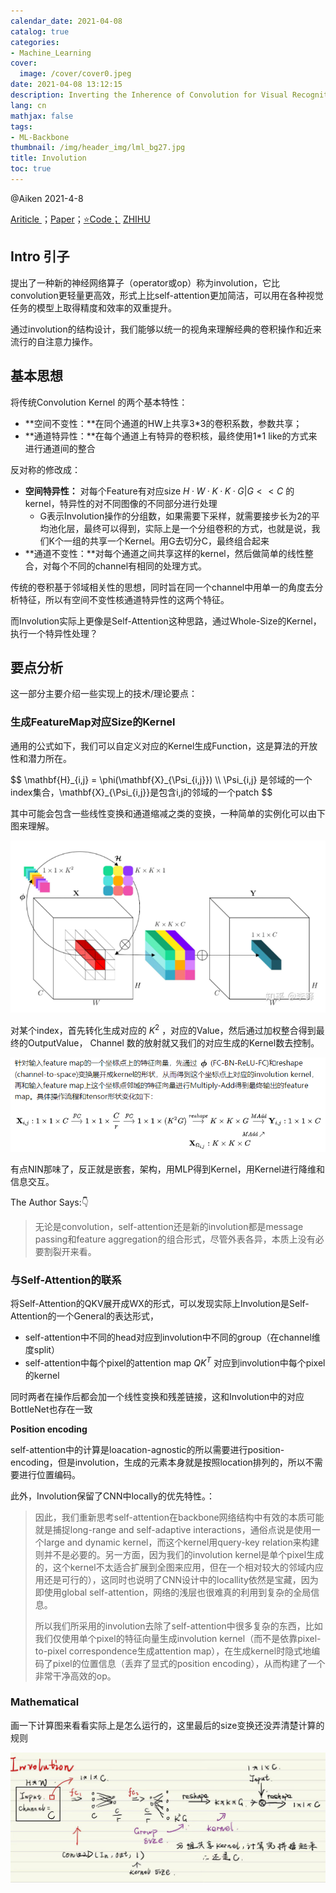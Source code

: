 ```yaml
---
calendar_date: 2021-04-08
catalog: true
categories:
- Machine_Learning
cover:
  image: /cover/cover0.jpeg
date: 2021-04-08 13:12:15
description: Inverting the Inherence of Convolution for Visual Recognition
lang: cn
mathjax: false
tags:
- ML-Backbone
thumbnail: /img/header_img/lml_bg27.jpg
title: Involution
toc: true
---
```


@Aiken 2021-4-8

[Ariticle ](https://mp.weixin.qq.com/s/UmumqhZW7Aqk6s8X1Aj7aA)；[Paper](https://arxiv.org/abs/2103.06255)；[:star:Code；](https://github.com/d-li14/involution) [ZHIHU](https://zhuanlan.zhihu.com/p/357408252)

## Intro 引子

提出了一种新的神经网络算子（operator或op）称为involution，它比convolution更轻量更高效，形式上比self-attention更加简洁，可以用在各种视觉任务的模型上取得精度和效率的双重提升。

通过involution的结构设计，我们能够以统一的视角来理解经典的卷积操作和近来流行的自注意力操作。

## 基本思想

将传统Convolution Kernel 的两个基本特性：

- **空间不变性：**在同个通道的HW上共享3*3的卷积系数，参数共享；
- **通道特异性：**在每个通道上有特异的卷积核，最终使用1*1 like的方式来进行通道间的整合

反对称的修改成：

- **空间特异性：** 对每个Feature有对应size  $H·W·K·K·G | G<<C$  的kernel，特异性的对不同图像的不同部分进行处理
  - G表示Involution操作的分组数，如果需要下采样，就需要接步长为2的平均池化层，最终可以得到，实际上是一个分组卷积的方式，也就是说，我们K个一组的共享一个Kernel。用G去切分C，最终组合起来
- **通道不变性：**对每个通道之间共享这样的kernel，然后做简单的线性整合，对每个不同的channel有相同的处理方式。

传统的卷积基于邻域相关性的思想，同时旨在同一个channel中用单一的角度去分析特征，所以有空间不变性核通道特异性的这两个特征。

而Involution实际上更像是Self-Attention这种思路，通过Whole-Size的Kernel，执行一个特异性处理？



## 要点分析


这一部分主要介绍一些实现上的技术/理论要点：

### **生成FeatureMap对应Size的Kernel**

通用的公式如下，我们可以自定义对应的Kernel生成Function，这是算法的开放性和潜力所在。
 
<div>
$$ 
\mathbf{H}_{i,j} = \phi(\mathbf{X}_{\Psi_{i,j}}) \\
\Psi_{i,j} 是邻域的一个index集合，\mathbf{X}_{\Psi_{i,j}}是包含i,j的邻域的一个patch
 $$
</div>
 
其中可能会包含一些线性变换和通道缩减之类的变换，一种简单的实例化可以由下图来理解。

![image-20210409110945686](https://raw.githubusercontent.com/AikenH/md-image/master/img/image-20210409110945686.png)

对某个index，首先转化生成对应的 $K^2$ ，对应的Value，然后通过加权整合得到最终的OutputValue， Channel 数的放射就又我们的对应生成的Kernel数去控制。

![image-20210409111251815](https://raw.githubusercontent.com/AikenH/md-image/master/img/image-20210409111251815.png)

有点NIN那味了，反正就是嵌套，架构，用MLP得到Kernel，用Kernel进行降维和信息交互。

The Author Says:👇

> 无论是convolution，self-attention还是新的involution都是message passing和feature aggregation的组合形式，尽管外表各异，本质上没有必要割裂开来看。

### 与Self-Attention的联系

将Self-Attention的QKV展开成WX的形式，可以发现实际上Involution是Self-Attention的一个General的表达形式，

- self-attention中不同的head对应到involution中不同的group（在channel维度split） 
- self-attention中每个pixel的attention map $QK^T$ 对应到involution中每个pixel的kernel

同时两者在操作后都会加一个线性变换和残差链接，这和Involution中的对应BottleNet也存在一致

**Position encoding**

self-attention中的计算是loacation-agnostic的所以需要进行position-encoding，但是involution，生成的元素本身就是按照location排列的，所以不需要进行位置编码。

此外，Involution保留了CNN中locally的优先特性。：

> 因此，我们重新思考self-attention在backbone网络结构中有效的本质可能就是捕捉long-range and self-adaptive interactions，通俗点说是使用一个large and dynamic kernel，而这个kernel用query-key relation来构建则并不是必要的。另一方面，因为我们的involution kernel是单个pixel生成的，这个kernel不太适合扩展到全图来应用，但在一个相对较大的邻域内应用还是可行的），这同时也说明了CNN设计中的locallity依然是宝藏，因为即使用global self-attention，网络的浅层也很难真的利用到复杂的全局信息。
>
> 所以我们所采用的involution去除了self-attention中很多复杂的东西，比如我们仅使用单个pixel的特征向量生成involution kernel（而不是依靠pixel-to-pixel correspondence生成attention map），在生成kernel时隐式地编码了pixel的位置信息（丢弃了显式的position encoding），从而构建了一个非常干净高效的op。

### Mathematical

画一下计算图来看看实际上是怎么运行的，这里最后的size变换还没弄清楚计算的规则

![47b5e1f1ba41dd5fbdbd66a039f6db2](https://raw.githubusercontent.com/AikenH/md-image/master/img/47b5e1f1ba41dd5fbdbd66a039f6db2.jpg)